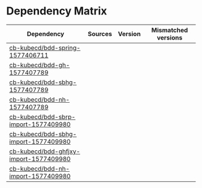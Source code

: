 # Dependency Matrix

Dependency | Sources | Version | Mismatched versions
---------- | ------- | ------- | -------------------
[cb-kubecd/bdd-spring-1577406711](https://github.com/cb-kubecd/bdd-spring-1577406711.git) |  | []() | 
[cb-kubecd/bdd-gh-1577407789](https://github.com/cb-kubecd/bdd-gh-1577407789.git) |  | []() | 
[cb-kubecd/bdd-sbhg-1577407789](https://github.com/cb-kubecd/bdd-sbhg-1577407789.git) |  | []() | 
[cb-kubecd/bdd-nh-1577407789](https://github.com/cb-kubecd/bdd-nh-1577407789.git) |  | []() | 
[cb-kubecd/bdd-sbrp-import-1577409980](https://github.com/cb-kubecd/bdd-sbrp-import-1577409980.git) |  | []() | 
[cb-kubecd/bdd-sbhg-import-1577409980](https://github.com/cb-kubecd/bdd-sbhg-import-1577409980.git) |  | []() | 
[cb-kubecd/bdd-ghfjxy-import-1577409980](https://github.com/cb-kubecd/bdd-ghfjxy-import-1577409980.git) |  | []() | 
[cb-kubecd/bdd-nh-import-1577409980](https://github.com/cb-kubecd/bdd-nh-import-1577409980.git) |  | []() | 
